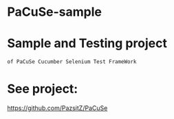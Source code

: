 PaCuSe-sample
=============

# Sample and Testing project 
	of PaCuSe Cucumber Selenium Test FrameWork


# See project:
https://github.com/PazsitZ/PaCuSe